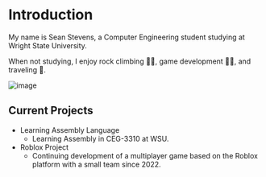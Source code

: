 # Introduction

My name is Sean Stevens, a Computer Engineering student studying at Wright State University.

When not studying, I enjoy rock climbing 🧗🏻, game development 🧗🏻, and traveling 🛫.

![image](https://github.com/user-attachments/assets/acd304b0-839d-46df-822d-016117b806e3)



## **Current Projects**
* Learning Assembly Language
    * Learning Assembly in CEG-3310 at WSU.
* Roblox Project
    * Continuing development of a multiplayer game based on the Roblox platform with a small team since 2022.
